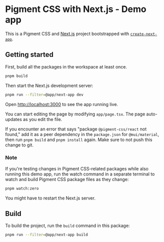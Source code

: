 # Pigment CSS with Next.js - Demo app

This is a Pigment CSS and [Next.js](https://nextjs.org/) project bootstrapped with [`create-next-app`](https://github.com/vercel/next.js/tree/HEAD/packages/create-next-app).

## Getting started

First, build all the packages in the workspace at least once.

```bash
pnpm build
```

Then start the Next.js development server:

```bash
pnpm run --filter=@app/next-app dev
```

Open [http://localhost:3000](http://localhost:3000) to see the app running live.

You can start editing the page by modifying `app/page.tsx`. The page auto-updates as you edit the file.

If you encounter an error that says "package `@pigment-css/react` not found," add it as a peer dependency in the `package.json` for `@mui/material`, then run `pnpm build` and `pnpm install` again. Make sure to not push this change to git.

### Note

If you're testing changes in Pigment CSS-related packages while also running this demo app, run the watch command in a separate terminal to watch and build Pigment CSS package files as they change:

```bash
pnpm watch:zero
```

You might have to restart the Next.js server.

## Build

To build the project, run the `build` command in this package:

```bash
pnpm run --filter=@app/next-app build
```
